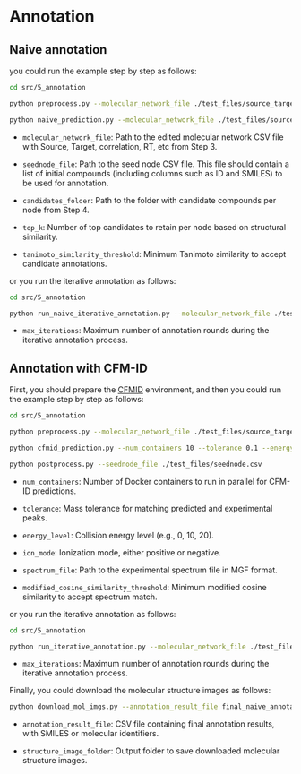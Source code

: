 # Annotation

## Naive annotation

you could run the example step by step as follows:

```sh
cd src/5_annotation

python preprocess.py --molecular_network_file ./test_files/source_target_cor_edit.csv --seednode_file ./test_files/seednode.csv --candidates_folder ../4_search_candidates/candidates --top_k 10

python naive_prediction.py --molecular_network_file ./test_files/source_target_cor_edit.csv --seednode_file ./test_files/seednode.csv --tanimoto_similarity_threshold 0.5
```

- `molecular_network_file`: Path to the edited molecular network CSV file with Source, Target, correlation, RT, etc from Step 3.

- `seednode_file`: Path to the seed node CSV file. This file should contain a list of initial compounds (including columns such as ID and SMILES) to be used for annotation.

- `candidates_folder`: Path to the folder with candidate compounds per node from Step 4.

- `top_k`: Number of top candidates to retain per node based on structural similarity.

- `tanimoto_similarity_threshold`: Minimum Tanimoto similarity to accept candidate annotations.

or you run the iterative annotation as follows:

```sh
cd src/5_annotation

python run_naive_iterative_annotation.py --molecular_network_file ./test_files/source_target_cor_edit.csv --seednode_file ./test_files/seednode.csv --candidates_folder ../4_search_candidates/candidates --tanimoto_similarity_threshold 0.5 --max_iterations 100 --top_k 10
```

- `max_iterations`: Maximum number of annotation rounds during the iterative annotation process.

## Annotation with CFM-ID

First, you should prepare the [CFMID](https://hub.docker.com/r/wishartlab/cfmid) environment, and then you could run the example step by step as follows:

```sh
cd src/5_annotation

python preprocess.py --molecular_network_file ./test_files/source_target_cor_edit.csv --seednode_file ./test_files/seednode.csv --candidates_folder ../4_search_candidates/candidates --top_k 10

python cfmid_prediction.py --num_containers 10 --tolerance 0.1 --energy_level 0 --ion_mode positive --spectrum_file ./test_files/compounds_spectrum.mgf --modified_cosine_similarity_threshold 0.7

python postprocess.py --seednode_file ./test_files/seednode.csv 
```

- `num_containers`: Number of Docker containers to run in parallel for CFM-ID predictions.

- `tolerance`: Mass tolerance for matching predicted and experimental peaks.

- `energy_level`: Collision energy level (e.g., 0, 10, 20).

- `ion_mode`: Ionization mode, either positive or negative.

- `spectrum_file`: Path to the experimental spectrum file in MGF format.

- `modified_cosine_similarity_threshold`: Minimum modified cosine similarity to accept spectrum match.

or you run the iterative annotation as follows:

```sh
cd src/5_annotation

python run_iterative_annotation.py --molecular_network_file ./test_files/source_target_cor_edit.csv --seednode_file ./test_files/seednode.csv --candidates_folder ../4_search_candidates/candidates --num_containers 10 --tolerance 0.1 --energy_level 0 --ion_mode positive --modified_cosine_similarity_threshold 0.5 --spectrum_file ./test_files/compounds_spectrum.mgf --max_iterations 100 --top_k 10
```

- `max_iterations`: Maximum number of annotation rounds during the iterative annotation process.

Finally, you could download the molecular structure images as follows:

```sh
python download_mol_imgs.py --annotation_result_file final_naive_annotation_results.csv --structure_image_folder naive_mol_imgs/
```

- `annotation_result_file`: CSV file containing final annotation results, with SMILES or molecular identifiers.

- `structure_image_folder`: Output folder to save downloaded molecular structure images.
